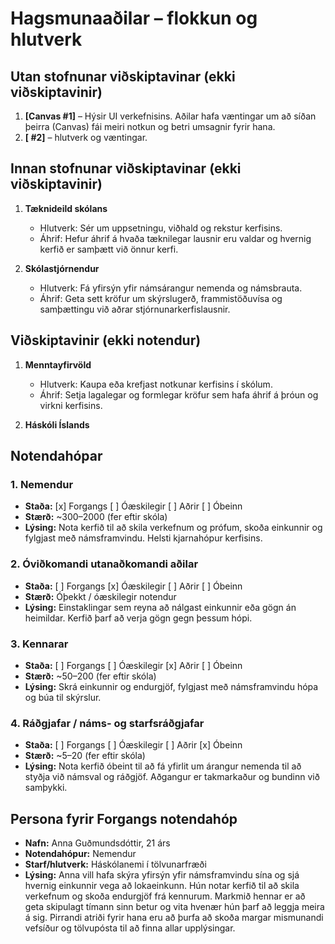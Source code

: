# Hagsmunaaðilar – flokkun og hlutverk

## Utan stofnunar viðskiptavinar (ekki viðskiptavinir)

1. **[Canvas #1]** – Hýsir UI verkefnisins. Aðilar hafa væntingar um að síðan þeirra (Canvas) fái meiri notkun og betri umsagnir fyrir hana.
2. **[ #2]** – hlutverk og væntingar.

## Innan stofnunar viðskiptavinar (ekki viðskiptavinir)

1. **Tæknideild skólans**

   - Hlutverk: Sér um uppsetningu, viðhald og rekstur kerfisins.
   - Áhrif: Hefur áhrif á hvaða tæknilegar lausnir eru valdar og hvernig kerfið er samþætt við önnur kerfi.

2. **Skólastjórnendur**
   - Hlutverk: Fá yfirsýn yfir námsárangur nemenda og námsbrauta.
   - Áhrif: Geta sett kröfur um skýrslugerð, frammistöðuvísa og samþættingu við aðrar stjórnunarkerfislausnir.

## Viðskiptavinir (ekki notendur)

1. **Menntayfirvöld**

   - Hlutverk: Kaupa eða krefjast notkunar kerfisins í skólum.
   - Áhrif: Setja lagalegar og formlegar kröfur sem hafa áhrif á þróun og virkni kerfisins.

2. **Háskóli Íslands**

## Notendahópar

### 1. Nemendur

- **Staða:** [x] Forgangs [ ] Óæskilegir [ ] Aðrir [ ] Óbeinn
- **Stærð:** ~300–2000 (fer eftir skóla)
- **Lýsing:** Nota kerfið til að skila verkefnum og prófum, skoða einkunnir og fylgjast með námsframvindu. Helsti kjarnahópur kerfisins.

### 2. Óviðkomandi utanaðkomandi aðilar

- **Staða:** [ ] Forgangs [x] Óæskilegir [ ] Aðrir [ ] Óbeinn
- **Stærð:** Óþekkt / óæskilegir notendur
- **Lýsing:** Einstaklingar sem reyna að nálgast einkunnir eða gögn án heimildar. Kerfið þarf að verja gögn gegn þessum hópi.

### 3. Kennarar

- **Staða:** [ ] Forgangs [ ] Óæskilegir [x] Aðrir [ ] Óbeinn
- **Stærð:** ~50–200 (fer eftir skóla)
- **Lýsing:** Skrá einkunnir og endurgjöf, fylgjast með námsframvindu hópa og búa til skýrslur.

### 4. Ráðgjafar / náms- og starfsráðgjafar

- **Staða:** [ ] Forgangs [ ] Óæskilegir [ ] Aðrir [x] Óbeinn
- **Stærð:** ~5–20 (fer eftir skóla)
- **Lýsing:** Nota kerfið óbeint til að fá yfirlit um árangur nemenda til að styðja við námsval og ráðgjöf. Aðgangur er takmarkaður og bundinn við samþykki.

## Persona fyrir Forgangs notendahóp

- **Nafn:** Anna Guðmundsdóttir, 21 árs
- **Notendahópur:** Nemendur
- **Starf/hlutverk:** Háskólanemi í tölvunarfræði
- **Lýsing:** Anna vill hafa skýra yfirsýn yfir námsframvindu sína og sjá hvernig einkunnir vega að lokaeinkunn. Hún notar kerfið til að skila verkefnum og skoða endurgjöf frá kennurum. Markmið hennar er að geta skipulagt tímann sinn betur og vita hvenær hún þarf að leggja meira á sig. Pirrandi atriði fyrir hana eru að þurfa að skoða margar mismunandi vefsíður og tölvupósta til að finna allar upplýsingar.
